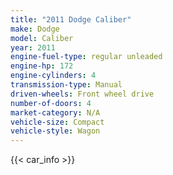 ```yaml
---
title: "2011 Dodge Caliber"
make: Dodge
model: Caliber
year: 2011
engine-fuel-type: regular unleaded
engine-hp: 172
engine-cylinders: 4
transmission-type: Manual
driven-wheels: Front wheel drive
number-of-doors: 4
market-category: N/A
vehicle-size: Compact
vehicle-style: Wagon
---
```


{{< car_info >}}
